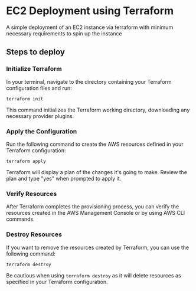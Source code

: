 # EC2 Deployment using Terraform

A simple deployment of an EC2 instance via terraform with minimum necessary requirements to spin up the instance

## Steps to deploy

### Initialize Terraform

In your terminal, navigate to the directory containing your Terraform configuration files and run:

```
terraform init
```

This command initializes the Terraform working directory, downloading any necessary provider plugins.

### Apply the Configuration

Run the following command to create the AWS resources defined in your Terraform configuration:

```
terraform apply
```

Terraform will display a plan of the changes it's going to make. Review the plan and type "yes" when prompted to apply it.

### Verify Resources

After Terraform completes the provisioning process, you can verify the resources created in the AWS Management Console or by using AWS CLI commands.

### Destroy Resources

If you want to remove the resources created by Terraform, you can use the following command:

```
terraform destroy
```

Be cautious when using `terraform destroy` as it will delete resources as specified in your Terraform configuration.